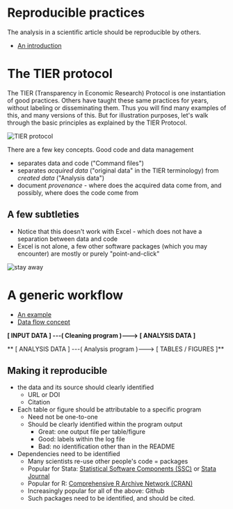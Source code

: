 # Reproducible practices

The analysis in a scientific article should be reproducible by others.

- [An introduction](https://labordynamicsinstitute.github.io/computing4economists/documents/basics_of_version_control.pdf)

# The TIER protocol
The TIER (Transparency in Economic Research) Protocol is one instantiation of good practices. Others have taught these same practices for years, without labeling or disseminating them. Thus you will find many examples of this, and many versions of this. But for illustration purposes, let's walk through the basic principles as explained by the TIER Protocol.

![TIER protocol](https://bucketeer-82911c16-8ccd-4854-b255-5b3ebba24d7c.s3.amazonaws.com/images/TIER-folder-illustration-v3.0.width-800.png?Signature=Z%2BEVTFN43yoD3WIVfkg8dxa5Agw%3D&Expires=1547774847&AWSAccessKeyId=AKIAII43OBBLSEWFDW2A)

There are a few key concepts. Good code and data management
- separates data and code ("Command files")
- separates _acquired data_ ("original data" in the TIER terminology) from _created data_ ("Analysis data")
- document _provenance_ - where does the acquired data come from, and possibly, where does the code come from

## A few subtleties
- Notice that this doesn't work with Excel - which does not have a separation between data and code
- Excel is not alone, a few other software packages (which you may encounter) are mostly or purely "point-and-click"

![stay away](https://upload.wikimedia.org/wikipedia/commons/thumb/a/a8/Creative-Tail-biohazard.svg/128px-Creative-Tail-biohazard.svg.png)

# A generic workflow

- [An example](https://github.com/ncrncornell/workflow-text/blob/master/text/ced2ar-workflow.pdf)
- [Data flow concept](https://github.com/labordynamicsinstitute/replicability-training/wiki/Data-flow)

**[ INPUT DATA ]  ---( Cleaning program )---> [ ANALYSIS DATA ]**

** [ ANALYSIS DATA ] ---( Analysis program )---> [ TABLES / FIGURES ]**

## Making it reproducible
- the data and its source  should clearly identified
  - URL or DOI
  - Citation
- Each table or figure should be attributable to a specific program
  - Need not be one-to-one
  - Should be clearly identified within the program output
     - Great: one output file per table/figure
     - Good: labels within the log file
     - Bad: no identification other than in the README
- Dependencies need to be identified
  - Many scientists re-use other people's code = packages
  - Popular for Stata:  [Statistical Software Components (SSC)](https://www.stata.com/support/ssc-installation/) or [Stata Journal](https://www.stata-journal.com/)
  - Popular for R: [Comprehensive R Archive Network (CRAN)](https://cran.r-project.org/)
  - Increasingly popular for all of the above: Github
  - Such packages need to be identified, and should be cited.
